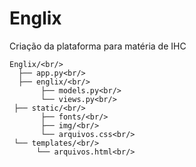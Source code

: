 # Englix
Criação da plataforma para matéria de IHC

```
Englix/<br/>
  ├── app.py<br/>
  ├── englix/<br/>
       ├── models.py<br/>
       └── views.py<br/>
 ├── static/<br/>
       ├── fonts/<br/>
       ├── img/<br/>
       └── arquivos.css<br/>
 └── templates/<br/>
      └── arquivos.html<br/>
```
